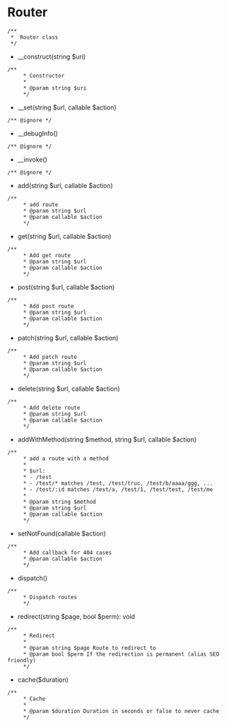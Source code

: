 # Router
```
/**
 *  Router class
 */
```
- __construct(string $uri)
```
/**
     * Constructor
     * 
     * @param string $uri
     */
```
- __set(string $url, callable $action)
```
/** @ignore */
```
- __debugInfo()
```
/** @ignore */
```
- __invoke()
```
/** @ignore */
```
- add(string $url, callable $action)
```
/**
     * add route
     * @param string $url
     * @param callable $action
     */
```
- get(string $url, callable $action)
```
/**
     * Add get route
     * @param string $url
     * @param callable $action
     */
```
- post(string $url, callable $action)
```
/**
     * Add post route
     * @param string $url
     * @param callable $action
     */
```
- patch(string $url, callable $action)
```
/**
     * Add patch route
     * @param string $url
     * @param callable $action
     */
```
- delete(string $url, callable $action)
```
/**
     * Add delete route
     * @param string $url
     * @param callable $action
     */
```
- addWithMethod(string $method, string $url, callable $action)
```
/**
     * add a route with a method
     *
     * $url:
     * - /test
     * - /test/* matches /test, /test/truc, /test/b/aaaa/ggg, ...
     * - /test/:id matches /test/a, /test/1, /test/test, /test/me
     *
     * @param string $method
     * @param string $url
     * @param callable $action
     */
```
- setNotFound(callable $action)
```
/**
     * Add callback for 404 cases
     * @param callable $action
     */
```
- dispatch()
```
/**
     * Dispatch routes
     */
```
- redirect(string $page, bool $perm): void
```
/**
     * Redirect
     * 
     * @param string $page Route to redirect to
     * @param bool $perm If the redirection is permanent (alias SEO friendly)
     */
```
- cache($duration)
```
/**
     * Cache
     * 
     * @param $duration Duration in seconds or false to never cache
     */
```

